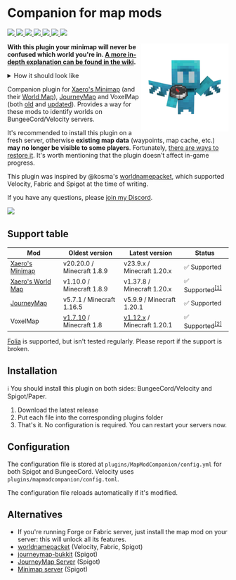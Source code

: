 # Companion for map mods

<p>
  <a href="https://github.com/turikhay/MapModCompanion/blob/main/LICENSE.txt">
    <img src="https://img.shields.io/github/license/turikhay/MapModCompanion">
  </a>
  <a href="https://github.com/turikhay/MapModCompanion/actions/workflows/e2e_notable.yml">
    <img src="https://github.com/turikhay/MapModCompanion/actions/workflows/e2e_notable.yml/badge.svg" />
  </a>
<!-- platform.start -->
  <a href="https://www.spigotmc.org/resources/mapmodcompanion.105128/">
    <img src="https://img.shields.io/spiget/downloads/105128?label=Spigot%20%28downloads%29">
  </a>
  <a href="https://modrinth.com/plugin/modmapcompanion">
    <img src="https://img.shields.io/modrinth/dt/UO7aDcrF?label=Modrinth%20%28downloads%29" />
  </a>
  <a href="https://hangar.papermc.io/turikhay/MapModCompanion">
    <img src="https://img.shields.io/hangar/dt/MapModCompanion?label=Hangar%20(downloads)" />
  </a>
  <a href="https://www.curseforge.com/minecraft/bukkit-plugins/mapmodcompanion">
    <img src="https://cf.way2muchnoise.eu/full_674380_downloads.svg">
  </a>
<!-- platform.end -->
  <a href="https://www.buymeacoffee.com/turikhay">
    <img src="https://www.buymeacoffee.com/assets/img/custom_images/orange_img.png" height="20px">
  </a>
</p>

<!-- platform.start -->
<img
  align="right"
  width="200"
  height="200"
  src="https://raw.githubusercontent.com/turikhay/MapModCompanion-design/main/allaylogo3_1000_10.png"
  alt="Allay from Minecraft holding a compass and waving with their other hand at the viewer"
/>
<!-- platform.end -->

**With this plugin your minimap will never be confused which world you're in. [A more in-depth explanation can be found in the wiki](https://github.com/turikhay/MapModCompanion/wiki/How-it-works).**

<details><summary>How it should look like</summary>

| Mod | Screenshot |
| ----|------------|
| Xaero's World Map | <img src="https://raw.githubusercontent.com/turikhay/MapModCompanion-design/main/2023-03-28_00.32.04_1.png" width="200" alt="Screenshot of Xaero's WorldMap menu" /> |
| VoxelMap | <img src="https://raw.githubusercontent.com/turikhay/MapModCompanion-design/main/2023-03-28_00.34.50_1.png" width="200" alt="Screenshot of the game with a minimap on the top-right corner" /> <img src="https://raw.githubusercontent.com/turikhay/MapModCompanion-design/main/2023-03-28_00.35.04_1.png" width="200" alt="Screenshot of a map" /> |
| Xaero's Minimap | See Xaero's WorldMap |
| JourneyMap | It just works 😄 |

</details> 

Companion plugin for
[Xaero's Minimap]
(and their [World Map][Xaero's World Map]),
[JourneyMap] and
VoxelMap (both [old][VoxelMap (old)] and [updated][VoxelMap]).
Provides a way for these mods to identify worlds on BungeeCord/Velocity servers.

It's recommended to install this plugin on a fresh server, otherwise **existing map data**
(waypoints, map cache, etc.) **may no longer be visible to some players**. Fortunately,
[there are ways to restore it](https://github.com/turikhay/MapModCompanion/wiki/Restore-map-data).
It's worth mentioning that the plugin doesn't affect in-game progress.

This plugin was inspired by @kosma's [worldnamepacket],
which supported Velocity, Fabric and Spigot at the time of writing.

If you have any questions, please [join my Discord][Discord].

[![](https://bstats.org/signatures/bukkit/MapModCompanion.svg)](https://bstats.org/plugin/bukkit/MapModCompanion/16539 "MapModCompanion on bStats")

## Support table
| Mod                                                                                | Oldest version             | Latest version                                               | Status      |
|------------------------------------------------------------------------------------|----------------------------|--------------------------------------------------------------|-------------|
| [Xaero's Minimap]     | v20.20.0 / Minecraft 1.8.9 | v23.9.x / Minecraft 1.20.x                                   | ✅ Supported |
| [Xaero's World Map] | v1.10.0 / Minecraft 1.8.9  | v1.37.8 / Minecraft 1.20.x                                   | ✅ Supported<sup class="reference">[[1]](https://github.com/turikhay/MapModCompanion/issues/62)</sup> |
| [JourneyMap]              | v5.7.1 / Minecraft 1.16.5  | v5.9.9 / Minecraft 1.20.1                               | ✅ Supported |
| VoxelMap                                                                           | [v1.7.10][VoxelMap (old)] / Minecraft 1.8    | [v1.12.x][VoxelMap] / Minecraft 1.20.1 | ✅ Supported<sup class="reference">[[2]](https://github.com/turikhay/MapModCompanion/issues/8)</sup> |

[Folia](https://papermc.io/software/folia) is supported, but isn't tested regularly. Please report if the support is broken.

## Installation

ℹ️ You should install this plugin on both sides: BungeeCord/Velocity and Spigot/Paper.

1. Download the latest release
2. Put each file into the corresponding plugins folder
3. That's it. No configuration is required. You can restart your servers now.

## Configuration
The configuration file is stored at `plugins/MapModCompanion/config.yml` for both Spigot and BungeeCord.
Velocity uses `plugins/mapmodcompanion/config.toml`.

The configuration file reloads automatically if it's modified.

<!-- platform.start -->
## Alternatives
- If you're running Forge or Fabric server, just install the map mod on your server: this will unlock all its
  features.
- [worldnamepacket] (Velocity, Fabric, Spigot)
- [journeymap-bukkit](https://github.com/TeamJM/journeymap-bukkit) (Spigot)
- [JourneyMap Server](https://www.curseforge.com/minecraft/mc-mods/journeymap-server) (Spigot)
- [Minimap server](https://github.com/Ewpratten/MinimapServer) (Spigot)
<!-- platform.end -->

[Discord]: https://discord.gg/H9ACHEqBrg
[Xaero's Minimap]: https://modrinth.com/mod/xaeros-minimap
[Xaero's World Map]: https://modrinth.com/mod/xaeros-world-map
[JourneyMap]: https://modrinth.com/mod/journeymap
[VoxelMap (old)]: https://www.curseforge.com/minecraft/mc-mods/voxelmap
[VoxelMap]: https://modrinth.com/mod/voxelmap-updated
[worldnamepacket]: https://github.com/kosma/worldnamepacket
